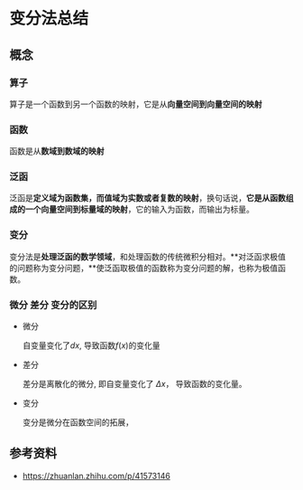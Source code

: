 # 变分法总结

## 概念

### 算子

算子是一个函数到另一个函数的映射，它是从**向量空间到向量空间的映射**

### 函数

函数是从**数域到数域的映射**

### 泛函

泛函是**定义域为函数集，而值域为实数或者复数的映射**，换句话说，**它是从函数组成的一个向量空间到标量域的映射**，它的输入为函数，而输出为标量。

### 变分

变分法是**处理泛函的数学领域**，和处理函数的传统微积分相对。**对泛函求极值的问题称为变分问题，**使泛函取极值的函数称为变分问题的解，也称为极值函数。

###  微分 差分 变分的区别

* 微分

  自变量变化了$dx$, 导致函数$f(x)$的变化量

* 差分

  差分是离散化的微分, 即自变量变化了 $\Delta x$， 导致函数的变化量。

* 变分

  变分是微分在函数空间的拓展，

## 参考资料

* <https://zhuanlan.zhihu.com/p/41573146>